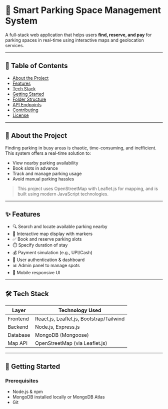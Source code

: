 # 🚗 Smart Parking Space Management System

A full-stack web application that helps users **find, reserve, and pay** for parking spaces in real-time using interactive maps and geolocation services.

---

## 📌 Table of Contents

- [About the Project](#about-the-project)
- [Features](#features)
- [Tech Stack](#tech-stack)
- [Getting Started](#getting-started)
- [Folder Structure](#folder-structure)
- [API Endpoints](#api-endpoints)
- [Contributing](#contributing)
- [License](#license)

---

## 📖 About the Project

Finding parking in busy areas is chaotic, time-consuming, and inefficient. This system offers a real-time solution to:

- View nearby parking availability
- Book slots in advance
- Track and manage parking usage
- Avoid manual parking hassles

> This project uses OpenStreetMap with Leaflet.js for mapping, and is built using modern JavaScript technologies.

---

## ✨ Features

- 🔍 Search and locate available parking nearby
- 📍 Interactive map display with markers
- ✅ Book and reserve parking slots
- ⏱️ Specify duration of stay
- 💰 Payment simulation (e.g., UPI/Cash)
- 👤 User authentication & dashboard
- 📊 Admin panel to manage spots
- 📱 Mobile responsive UI

---

## 🛠️ Tech Stack

| Layer        | Technology Used                         |
|--------------|------------------------------------------|
| Frontend     | React.js, Leaflet.js, Bootstrap/Tailwind |
| Backend      | Node.js, Express.js                      |
| Database     | MongoDB (Mongoose)                       |
| Map API      | OpenStreetMap (via Leaflet.js)           |

---

## 🚀 Getting Started

### Prerequisites
- Node.js & npm
- MongoDB installed locally or MongoDB Atlas
- Git

